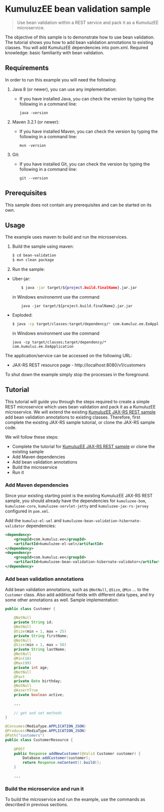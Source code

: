 # KumuluzEE bean validation sample

> Use bean validation within a REST service and pack it as a KumuluzEE microservice.

The objective of this sample is to demonstrate how to use bean validation. The tutorial shows you how to add bean validation annotations to existing classes. You will add KumuluzEE dependencies into pom.xml. Required knowledge: basic familiarity with bean validation.

## Requirements

In order to run this example you will need the following:

1. Java 8 (or newer), you can use any implementation:
    * If you have installed Java, you can check the version by typing the following in a command line:
        
        ```
        java -version
        ```

2. Maven 3.2.1 (or newer):
    * If you have installed Maven, you can check the version by typing the following in a command line:
        
        ```
        mvn -version
        ```
3. Git:
    * If you have installed Git, you can check the version by typing the following in a command line:
    
        ```
        git --version
        ```
    

## Prerequisites

This sample does not contain any prerequisites and can be started on its own.

## Usage

The example uses maven to build and run the microservices.

1. Build the sample using maven:

    ```bash
    $ cd bean-validation
    $ mvn clean package
    ```

2. Run the sample:
* Uber-jar:

    ```bash
        $ java -jar target/${project.build.finalName}.jar.jar
    ```
    
    in Windows environemnt use the command
    ```batch
        java -jar target/${project.build.finalName}.jar.jar
    ```

* Exploded:

    ```bash
    $ java -cp target/classes:target/dependency/* com.kumuluz.ee.EeApplication
    ```
    
    in Windows environment use the command
    ```batch
    java -cp target/classes;target/dependency/* com.kumuluz.ee.EeApplication
    ```
    
    
The application/service can be accessed on the following URL:
* JAX-RS REST resource page - http://localhost:8080/v1/customers

To shut down the example simply stop the processes in the foreground.

## Tutorial
This tutorial will guide you through the steps required to create a simple REST microservice which uses bean validation and pack it as a KumuluzEE microservice. We will extend the existing [KumuluzEE JAX-RS REST sample](https://github.com/kumuluz/kumuluzee-samples/tree/master/jax-rs) add bean validation annotations to existing classes. 
Therefore, first complete the existing JAX-RS sample tutorial, or clone the JAX-RS sample code.

We will follow these steps:
* Complete the tutorial for [KumuluzEE JAX-RS REST sample](https://github.com/kumuluz/kumuluzee-samples/tree/master/jax-rs) or clone the existing sample
* Add Maven dependencies
* Add bean validation annotations
* Build the microservice
* Run it

### Add Maven dependencies

Since your existing starting point is the existing KumuluzEE JAX-RS REST sample, you should already have the dependencies for `kumuluzee-bom`, `kumuluzee-core`, `kumuluzee-servlet-jetty` and `kumuluzee-jax-rs-jersey` configured in `pom.xml`.

Add the `kumuluz-el-uel` and `kumuluzee-bean-validation-hibernate-validator` dependencies:
```xml
<dependency>
    <groupId>com.kumuluz.ee</groupId>
    <artifactId>kumuluzee-el-uel</artifactId>
</dependency>
<dependency>
    <groupId>com.kumuluz.ee</groupId>
    <artifactId>kumuluzee-bean-validation-hibernate-validator</artifactId>
</dependency>
```

### Add bean validation annotations

Add bean validation annotations, such as `@NotNull`, `@Size`, `@Min` ... to the `Customer` class.
 Also add additional fields with different data types, and try some other annotations as well.
Sample implementation:

```java
public class Customer {

    @NotNull
    private String id;
    @NotNull
    @Size(min = 1, max = 25)
    private String firstName;
    @NotNull
    @Size(min = 1, max = 50)
    private String lastName;
    @NotNull
    @Min(18)
    @Max(99)
    private int age;
    @NotNull
    @Past
    private Date birthday;
    @NotNull
    @AssertTrue
    private boolean active;
    
    ...
    
    // get and set methods
}
```

```java
@Consumes(MediaType.APPLICATION_JSON)
@Produces(MediaType.APPLICATION_JSON)
@Path("customers")
public class CustomerResource {
  
    @POST
    public Response addNewCustomer(@Valid Customer customer) {
        Database.addCustomer(customer);
        return Response.noContent().build();
    }
    
    ...
```

### Build the microservice and run it

To build the microservice and run the example, use the commands as described in previous sections.
